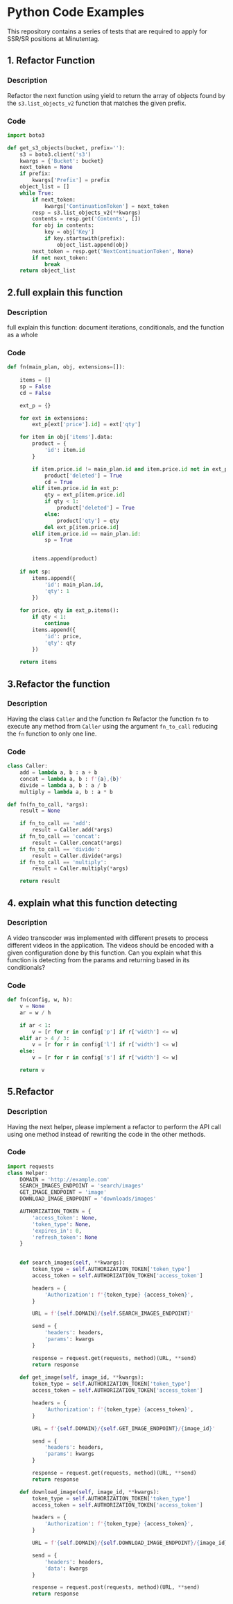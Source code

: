 # Python Code Examples

This repository contains a series of tests that are required to apply for SSR/SR positions at Minutentag.

## 1. Refactor Function

### Description
Refactor the next function using yield to return the array of objects found by the `s3.list_objects_v2` function that matches the given prefix.

### Code
```python
import boto3

def get_s3_objects(bucket, prefix=''):
    s3 = boto3.client('s3')
    kwargs = {'Bucket': bucket}
    next_token = None
    if prefix:
        kwargs['Prefix'] = prefix
    object_list = []
    while True:
        if next_token:
            kwargs['ContinuationToken'] = next_token
        resp = s3.list_objects_v2(**kwargs)
        contents = resp.get('Contents', [])
        for obj in contents:
            key = obj['Key']
            if key.startswith(prefix):
                object_list.append(obj)
        next_token = resp.get('NextContinuationToken', None)
        if not next_token:
            break
    return object_list
```

## 2.full explain this function

### Description
full explain this function: document iterations, conditionals, and the function as a whole

### Code
```python
def fn(main_plan, obj, extensions=[]):
    
    items = []
    sp = False
    cd = False

    ext_p = {}

    for ext in extensions:
        ext_p[ext['price'].id] = ext['qty']

    for item in obj['items'].data:
        product = {
            'id': item.id
        }

        if item.price.id != main_plan.id and item.price.id not in ext_p:
            product['deleted'] = True
            cd = True
        elif item.price.id in ext_p:
            qty = ext_p[item.price.id]
            if qty < 1:
                product['deleted'] = True
            else:
                product['qty'] = qty
            del ext_p[item.price.id]
        elif item.price.id == main_plan.id:
            sp = True


        items.append(product)
    
    if not sp:
        items.append({
            'id': main_plan.id,
            'qty': 1
        })
    
    for price, qty in ext_p.items():
        if qty < 1:
            continue
        items.append({
            'id': price,
            'qty': qty
        })
    
    return items
```
## 3.Refactor the function

### Description
Having the class `Caller` and the function `fn`
Refactor the function `fn` to execute any method from `Caller` using the argument `fn_to_call`
reducing the `fn` function to only one line.

### Code
```python
class Caller:
    add = lambda a, b : a + b
    concat = lambda a, b : f'{a},{b}'
    divide = lambda a, b : a / b
    multiply = lambda a, b : a * b

def fn(fn_to_call, *args):
    result = None

    if fn_to_call == 'add':
        result = Caller.add(*args)
    if fn_to_call == 'concat':
        result = Caller.concat(*args)
    if fn_to_call == 'divide':
        result = Caller.divide(*args)
    if fn_to_call == 'multiply':
        result = Caller.multiply(*args)

    return result
```
## 4. explain what this function detecting

### Description
A video transcoder was implemented with different presets to process different videos in the application. The videos should be
encoded with a given configuration done by this function. Can you explain what this function is detecting from the params
and returning based in its conditionals?

### Code
```python
def fn(config, w, h):
    v = None
    ar = w / h

    if ar < 1:
        v = [r for r in config['p'] if r['width'] <= w]
    elif ar > 4 / 3:
        v = [r for r in config['l'] if r['width'] <= w]
    else:
        v = [r for r in config['s'] if r['width'] <= w]

    return v
```
## 5.Refactor

### Description
Having the next helper, please implement a refactor to perform the API call using one method instead of rewriting the code
in the other methods.

### Code
```python
import requests
class Helper:
    DOMAIN = 'http://example.com'
    SEARCH_IMAGES_ENDPOINT = 'search/images'
    GET_IMAGE_ENDPOINT = 'image'
    DOWNLOAD_IMAGE_ENDPOINT = 'downloads/images'

    AUTHORIZATION_TOKEN = {
        'access_token': None,
        'token_type': None,
        'expires_in': 0,
        'refresh_token': None
    }

        
    def search_images(self, **kwargs):
        token_type = self.AUTHORIZATION_TOKEN['token_type']
        access_token = self.AUTHORIZATION_TOKEN['access_token']

        headers = {
            'Authorization': f'{token_type} {access_token}',
        }

        URL = f'{self.DOMAIN}/{self.SEARCH_IMAGES_ENDPOINT}'

        send = {
            'headers': headers,
            'params': kwargs
        }

        response = request.get(requests, method)(URL, **send)
        return response
        
    def get_image(self, image_id, **kwargs):
        token_type = self.AUTHORIZATION_TOKEN['token_type']
        access_token = self.AUTHORIZATION_TOKEN['access_token']

        headers = {
            'Authorization': f'{token_type} {access_token}',
        }

        URL = f'{self.DOMAIN}/{self.GET_IMAGE_ENDPOINT}/{image_id}'

        send = {
            'headers': headers,
            'params': kwargs
        }

        response = request.get(requests, method)(URL, **send)
        return response

    def download_image(self, image_id, **kwargs):
        token_type = self.AUTHORIZATION_TOKEN['token_type']
        access_token = self.AUTHORIZATION_TOKEN['access_token']

        headers = {
            'Authorization': f'{token_type} {access_token}',
        }

        URL = f'{self.DOMAIN}/{self.DOWNLOAD_IMAGE_ENDPOINT}/{image_id}'

        send = {
            'headers': headers,
            'data': kwargs
        }

        response = request.post(requests, method)(URL, **send)
        return response
```
